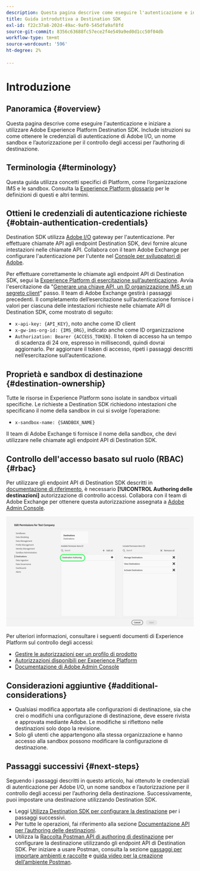 ```yaml
---
description: Questa pagina descrive come eseguire l'autenticazione e iniziare a utilizzare Adobe Experience Platform Destination SDK. Include istruzioni su come ottenere le credenziali di autenticazione di Adobe I/O, un nome sandbox e l’autorizzazione per il controllo degli accessi per l’authoring di destinazione.
title: Guida introduttiva a Destination SDK
exl-id: f22c37a8-202d-49ac-9af0-545dfa9af8fd
source-git-commit: 8356c63688fc57ece2f4e549a9ed0d1cc50f04db
workflow-type: tm+mt
source-wordcount: '596'
ht-degree: 2%

---
```


# Introduzione

## Panoramica {#overview}

Questa pagina descrive come eseguire l&#39;autenticazione e iniziare a utilizzare Adobe Experience Platform Destination SDK. Include istruzioni su come ottenere le credenziali di autenticazione di Adobe I/O, un nome sandbox e l’autorizzazione per il controllo degli accessi per l’authoring di destinazione.

## Terminologia {#terminology}

Questa guida utilizza concetti specifici di Platform, come l’organizzazione IMS e le sandbox. Consulta la [Experience Platform glossario](https://experienceleague.adobe.com/docs/experience-platform/landing/glossary.html) per le definizioni di questi e altri termini.

## Ottieni le credenziali di autenticazione richieste {#obtain-authentication-credentials}

Destination SDK utilizza [Adobe I/O](https://www.adobe.io/) gateway per l&#39;autenticazione. Per effettuare chiamate API agli endpoint Destination SDK, devi fornire alcune intestazioni nelle chiamate API. Collabora con il team Adobe Exchange per configurare l&#39;autenticazione per l&#39;utente nel [Console per sviluppatori di Adobe](http://console.adobe.io/).

Per effettuare correttamente le chiamate agli endpoint API di Destination SDK, segui la [Experience Platform di esercitazione sull’autenticazione](https://experienceleague.adobe.com/docs/experience-platform/landing/platform-apis/api-authentication.html). Avvia l&#39;esercitazione da &quot;[Generare una chiave API, un ID organizzazione IMS e un segreto client](https://experienceleague.adobe.com/docs/experience-platform/landing/platform-apis/api-authentication.html#api-ims-secret)&quot; passo. Il team di Adobe Exchange gestirà i passaggi precedenti. Il completamento dell’esercitazione sull’autenticazione fornisce i valori per ciascuna delle intestazioni richieste nelle chiamate API di Destination SDK, come mostrato di seguito:

* `x-api-key: {API_KEY}`, noto anche come ID client
* `x-gw-ims-org-id: {IMS_ORG}`, indicato anche come ID organizzazione
* `Authorization: Bearer {ACCESS_TOKEN}`. Il token di accesso ha un tempo di scadenza di 24 ore, espresso in millisecondi, quindi dovrai aggiornarlo. Per aggiornare il token di accesso, ripeti i passaggi descritti nell’esercitazione sull’autenticazione.

<!--

### Obtain `Authorization: Bearer {ACCESS_TOKEN}`

To obtain the `{ACCESS_TOKEN}`, you must generate a JWT token and exchange it for the access token. Follow the steps below:

1. Follow the instructions in the [Generate JWT section](https://www.adobe.io/apis/experienceplatform/console/docs.html#!AdobeDocs/adobeio-console/master/credentials.md) in the credentials guide.
2. Follow the instructions in [Step 3: try it](https://www.adobe.io/authentication/auth-methods.html#!AdobeDocs/adobeio-auth/master/AuthenticationOverview/ServiceAccountIntegration.md) in the Service account connection guide.

You now have the required authentication headers `x-api-key: {API_KEY}`, `x-gw-ims-org-id: {IMS_ORG}`, and `Authorization: Bearer {ACCESS_TOKEN}`.

>[!NOTE]
>
>The access token has an expiration time of 24 hours, expressed in milliseconds, so you will have to refresh it. To refresh the access token, repeat the steps outlined in this section.

-->

## Proprietà e sandbox di destinazione {#destination-ownership}

Tutte le risorse in Experience Platform sono isolate in sandbox virtuali specifiche. Le richieste a Destination SDK richiedono intestazioni che specificano il nome della sandbox in cui si svolge l’operazione:

* `x-sandbox-name: {SANDBOX_NAME}`

Il team di Adobe Exchange ti fornisce il nome della sandbox, che devi utilizzare nelle chiamate agli endpoint API di Destination SDK.

## Controllo dell&#39;accesso basato sul ruolo (RBAC) {#rbac}

Per utilizzare gli endpoint API di Destination SDK descritti in [documentazione di riferimento](./configuration-options.md), è necessario **[!UICONTROL Authoring delle destinazioni]** autorizzazione di controllo accessi. Collabora con il team di Adobe Exchange per ottenere questa autorizzazione assegnata a [Adobe Admin Console](https://adminconsole.adobe.com/).

![Autorizzazione per l’authoring delle destinazioni](./assets/destination-authoring-permission.png)

Per ulteriori informazioni, consultare i seguenti documenti di Experience Platform sul controllo degli accessi:

* [Gestire le autorizzazioni per un profilo di prodotto](/help/access-control/ui/permissions.md)
* [Autorizzazioni disponibili per Experience Platform](/help/access-control/home.md#permissions)
* [Documentazione di Adobe Admin Console](https://helpx.adobe.com/it/enterprise/using/admin-console.html)

## Considerazioni aggiuntive {#additional-considerations}

* Qualsiasi modifica apportata alle configurazioni di destinazione, sia che crei o modifichi una configurazione di destinazione, deve essere rivista e approvata mediante Adobe. Le modifiche si riflettono nelle destinazioni solo dopo la revisione.
* Solo gli utenti che appartengono alla stessa organizzazione e hanno accesso alla sandbox possono modificare la configurazione di destinazione.

## Passaggi successivi {#next-steps}

Seguendo i passaggi descritti in questo articolo, hai ottenuto le credenziali di autenticazione per Adobe I/O, un nome sandbox e l’autorizzazione per il controllo degli accessi per l’authoring della destinazione. Successivamente, puoi impostare una destinazione utilizzando Destination SDK.
* Leggi [Utilizza Destination SDK per configurare la destinazione](./configure-destination-instructions.md) per i passaggi successivi.
* Per tutte le operazioni, fai riferimento alla sezione [Documentazione API per l’authoring delle destinazioni](https://www.adobe.io/experience-platform-apis/references/destination-authoring/).
* Utilizza la [Raccolta Postman API di authoring di destinazione](https://github.com/adobe/experience-platform-postman-samples/blob/master/apis/experience-platform/Destination%20Authoring%20API.postman_collection.json) per configurare la destinazione utilizzando gli endpoint API di Destination SDK. Per iniziare a usare Postman, consulta la sezione [passaggi per importare ambienti e raccolte](https://learning.postman.com/docs/getting-started/importing-and-exporting-data/) e [guida video per la creazione dell’ambiente Postman](https://video.tv.adobe.com/v/28832).
